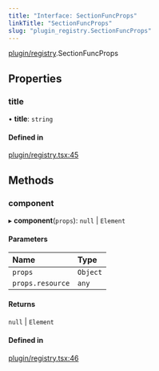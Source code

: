 ```yaml
---
title: "Interface: SectionFuncProps"
linkTitle: "SectionFuncProps"
slug: "plugin_registry.SectionFuncProps"
---
```


[plugin/registry](../modules/plugin_registry.md).SectionFuncProps

## Properties

### title

• **title**: `string`

#### Defined in

[plugin/registry.tsx:45](https://github.com/headlamp-k8s/headlamp/blob/840d05a1/frontend/src/plugin/registry.tsx#L45)

## Methods

### component

▸ **component**(`props`): ``null`` \| `Element`

#### Parameters

| Name | Type |
| :------ | :------ |
| `props` | `Object` |
| `props.resource` | `any` |

#### Returns

``null`` \| `Element`

#### Defined in

[plugin/registry.tsx:46](https://github.com/headlamp-k8s/headlamp/blob/840d05a1/frontend/src/plugin/registry.tsx#L46)
